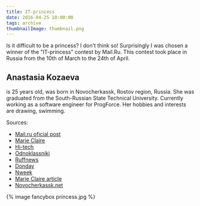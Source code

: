 ```yaml
---
title: IT-princess
date: 2016-04-25 10:00:00
tags: archive
thumbnailImage: thumbnail.png
---
```


Is it difficult to be a princess? I don't think so! Surprisingly I was chosen a winner of the "IT-princess" contest by Mail.Ru. This contest took place in Russia from the 10th of March to the 24th of April.
<!-- more -->
## Anastasia Kozaeva
is 25 years old, was born in Novocherkassk, Rostov region, Russia. She was graduated from the South-Russian State Technical University. Currently working as a software engineer for ProgForce. Her hobbies and interests are drawing, swimming.

Sources:
* [Mail.ru oficial post](https://vk.com/wall-35005_19516)
* [Marie Claire](http://www.marieclaire.ru/vestnik/obyyavlenyi-pobeditelnitsyi-konkursa-itprincess/)
* [Hi-tech](https://hi-tech.mail.ru/news/it-princess-results-2016/)
* [Odnoklassniki](https://ok.ru/yersh.novo/topic/65294284278619)
* [Ruffnews](http://www.ruffnews.ru/novocherkassk/Devushka-iz-Novocherkasska-stala-pobeditelnitsey-konkursa-ITPrincess_16114)
* [Donday](https://donday-novocherkassk.ru/inzhener-programmist-iz-novocherkasska-pobedila-v-konkurse-devushek-rabotayuschih-v-sfere-vysokih-tehnologiy.html)
* [Nweek](https://nweek.ru/archives/10016)
* [Marie Claire article](http://www.marieclaire.ru/karera/vsya-pravda-o-professii-it-v-intervyu-s-itprincess/)
* [Novocherkassk.net](http://novocherkassk.net/news/2016/05/41862-zhitelnica-novocherkasska-zavoevala-titul-princessy/)

{% image fancybox princess.jpg %}

